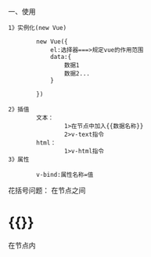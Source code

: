 一、使用

	1》实例化(new Vue)

			new Vue({
				el:选择器===>规定vue的作用范围 
				data:{
					数据1 
					数据2...
				}
			
			})

	2》插值
			文本：
					1>在节点中加入{{数据名称}}
					2>v-text指令
			html：
					1>v-html指令
	3》属性

			v-bind:属性名称=值


花括号问题：
	在节点之间<h1>{{}}</h1>
	在节点内<h1 v-html="不需要加入{{}}">